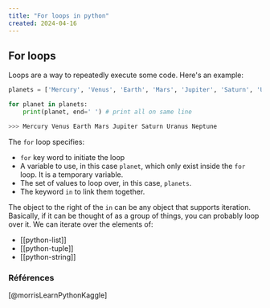 ```yaml
---
title: "For loops in python"
created: 2024-04-16
---
```


## For loops

Loops are a way to repeatedly execute some code. Here's an example:

```python
planets = ['Mercury', 'Venus', 'Earth', 'Mars', 'Jupiter', 'Saturn', 'Uranus', 'Neptune']

for planet in planets:
    print(planet, end=' ') # print all on same line

>>> Mercury Venus Earth Mars Jupiter Saturn Uranus Neptune
```

The `for` loop specifies:

- `for` key word to initiate the loop
- A variable to use, in this case `planet`, which only exist inside the `for`
  loop. It is a temporary variable.
- The set of values to loop over, in this case, `planets`.
- The keyword `in` to link them together.

The object to the right of the `in` can be any object that supports iteration.
Basically, if it can be thought of as a group of things, you can probably loop
over it. We can iterate over the elements of:

- [[python-list]]
- [[python-tuple]]
- [[python-string]]

### Références

[@morrisLearnPythonKaggle]
